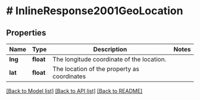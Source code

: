 # # InlineResponse2001GeoLocation

## Properties

Name | Type | Description | Notes
------------ | ------------- | ------------- | -------------
**lng** | **float** | The longitude coordinate of the location. |
**lat** | **float** | The location of the property as coordinates |

[[Back to Model list]](../../README.md#models) [[Back to API list]](../../README.md#endpoints) [[Back to README]](../../README.md)
